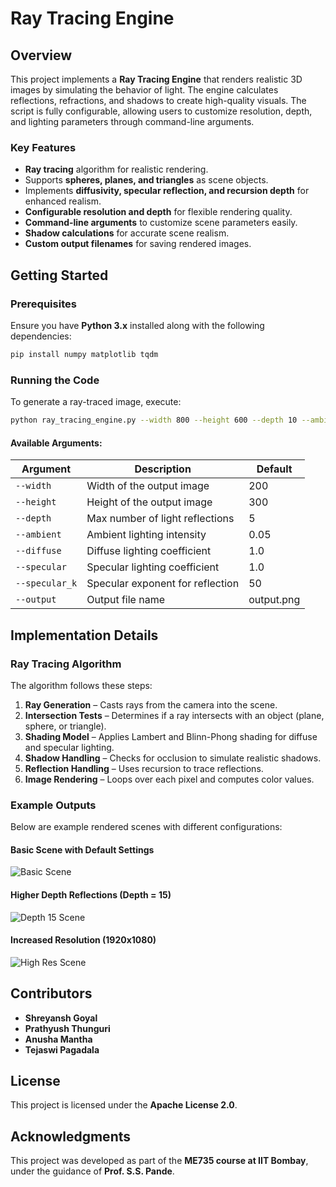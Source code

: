 # Ray Tracing Engine

## Overview
This project implements a **Ray Tracing Engine** that renders realistic 3D images by simulating the behavior of light. The engine calculates reflections, refractions, and shadows to create high-quality visuals. The script is fully configurable, allowing users to customize resolution, depth, and lighting parameters through command-line arguments.

### Key Features
- **Ray tracing** algorithm for realistic rendering.
- Supports **spheres, planes, and triangles** as scene objects.
- Implements **diffusivity, specular reflection, and recursion depth** for enhanced realism.
- **Configurable resolution and depth** for flexible rendering quality.
- **Command-line arguments** to customize scene parameters easily.
- **Shadow calculations** for accurate scene realism.
- **Custom output filenames** for saving rendered images.

## Getting Started

### Prerequisites
Ensure you have **Python 3.x** installed along with the following dependencies:

```bash
pip install numpy matplotlib tqdm
```

### Running the Code
To generate a ray-traced image, execute:

```bash
python ray_tracing_engine.py --width 800 --height 600 --depth 10 --ambient 0.1 --diffuse 0.8 --specular 1.2 --specular_k 100 --output my_render.png
```

#### Available Arguments:
| Argument        | Description                                    | Default |
|--------------- |--------------------------------|---------|
| `--width`      | Width of the output image      | 200     |
| `--height`     | Height of the output image     | 300     |
| `--depth`      | Max number of light reflections | 5       |
| `--ambient`    | Ambient lighting intensity     | 0.05    |
| `--diffuse`    | Diffuse lighting coefficient   | 1.0     |
| `--specular`   | Specular lighting coefficient  | 1.0     |
| `--specular_k` | Specular exponent for reflection | 50      |
| `--output`     | Output file name               | output.png |

## Implementation Details

### Ray Tracing Algorithm
The algorithm follows these steps:
1. **Ray Generation** – Casts rays from the camera into the scene.
2. **Intersection Tests** – Determines if a ray intersects with an object (plane, sphere, or triangle).
3. **Shading Model** – Applies Lambert and Blinn-Phong shading for diffuse and specular lighting.
4. **Shadow Handling** – Checks for occlusion to simulate realistic shadows.
5. **Reflection Handling** – Uses recursion to trace reflections.
6. **Image Rendering** – Loops over each pixel and computes color values.

### Example Outputs
Below are example rendered scenes with different configurations:

#### **Basic Scene with Default Settings**
![Basic Scene](path_to_basic_scene.png)

#### **Higher Depth Reflections** (Depth = 15)
![Depth 15 Scene](path_to_depth15_scene.png)

#### **Increased Resolution (1920x1080)**
![High Res Scene](path_to_high_res_scene.png)

## Contributors
- **Shreyansh Goyal**
- **Prathyush Thunguri**
- **Anusha Mantha**
- **Tejaswi Pagadala**

## License
This project is licensed under the **Apache License 2.0**.

## Acknowledgments
This project was developed as part of the **ME735 course at IIT Bombay**, under the guidance of **Prof. S.S. Pande**.
